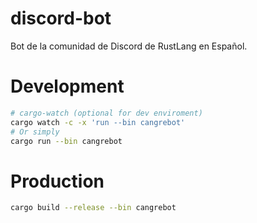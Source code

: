 # discord-bot
Bot de la comunidad de Discord de RustLang en Español.


# Development
```bash
# cargo-watch (optional for dev enviroment)
cargo watch -c -x 'run --bin cangrebot'
# Or simply
cargo run --bin cangrebot
```

# Production
```bash
cargo build --release --bin cangrebot
```